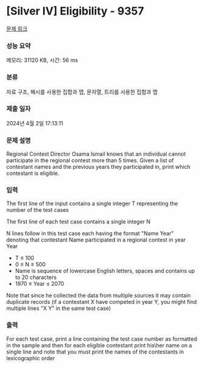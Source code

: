 # [Silver IV] Eligibility - 9357 

[문제 링크](https://www.acmicpc.net/problem/9357) 

### 성능 요약

메모리: 31120 KB, 시간: 56 ms

### 분류

자료 구조, 해시를 사용한 집합과 맵, 문자열, 트리를 사용한 집합과 맵

### 제출 일자

2024년 4월 2일 17:13:11

### 문제 설명

<p>Regional Contest Director Osama Ismail knows that an individual cannot participate in the regional contest more than 5 times. Given a list of contestant names and the previous years they participated in, print which contestant is eligible.</p>

### 입력 

 <p>The first line of the input contains a single integer T representing the number of the test cases</p>

<p>The first line of each test case contains a single integer N</p>

<p>N lines follow in this test case each having the format "Name Year" denoting that contestant Name participated in a regional contest in year Year</p>

<ul>
	<li>T ≤ 100</li>
	<li>0 ≤ N ≤ 500</li>
	<li>Name is sequence of lowercase English letters, spaces and contains up to 20 characters </li>
	<li>1970 ≤ Year ≤ 2070</li>
</ul>

<p>Note that since he collected the data from multiple sources it may contain duplicate records (if a contestant X have competed in year Y, you might find multiple lines "X Y" in the same test case)</p>

### 출력 

 <p>For each test case, print a line containing the test case number as formatted in the sample and then for each eligible contestant print his\her name on a single line and note that you must print the names of the contestants in lexicographic order</p>

